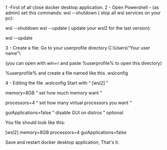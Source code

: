 1 -First of all close docker desktop application.
2 - Open Powershell - (as admin) set this commands:
 wsl --shutdown ( stop all wsl services on your pc):


wsl --shutdown
 wsl --update ( update your wsl2 for the last version):


wsl --update
 

3 - Create a file:
 Go to  your  userprofile directory  C:\Users\”Your user name”\ 

(you can open with  win+r   and paste %userprofile% to open this directory)


%userprofile%
 and create a file named like this  .wslconfig

 

4 - Editing the file .wslconfig 
Start  with “ [wsl2] ”

memory=8GB  “ set how much memory want “

processors=4  “ set how many virtual processors you want “

guiApplications=false  “ disable GUI on distros ” optional 

You file should look like this:



[wsl2]
memory=8GB
processors=4
guiApplications=false
 

Save and restart  docker desktop application, That's it.
